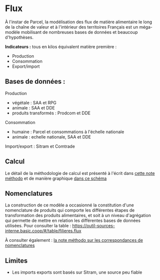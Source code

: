 # Flux
À l'instar de Parcel, la modélisation des flux de matière alimentaire le long de la chaîne de valeur et à l'intérieur des territoires Français est un méga-modèle mobilisant de nombreuses bases de données et beaucoup d'hypothèses.

**Indicateurs :** tous en kilos équivalent matière première :
- Production
- Consommation
- Export/import

## Bases de données :

Production
- végétale : SAA et RPG
- animale : SAA et DDE
- produits transformés : Prodcom et DDE

Consommation
- humaine : Parcel et consommations à l'échelle nationale
- animale : echelle nationale, SAA et DDE

Import/export : Sitram et Comtrade


## Calcul
Le détail de la méthodologie de calcul est présenté à l'écrit dans [cette note méthodo](https://lebasic.sharepoint.com/:w:/r/sites/Basic_shared_files/Documents%20partages/3%20-%20R%26D/7%20-%20Projets%20de%20recherche/2020-PRA%20analyse%20CV%20territoriale/3-Traitement%20Donn%C3%A9es/Notes%20m%C3%A9thodo/Note%20m%C3%A9thodologique_territorialisation.docx) et de manière graphique [dans ce schéma](https://miro.com/app/board/o9J_l5JcW0o=/)

## Nomenclatures
La construction de ce modèle a occasionné la constitution d'une nomenclature de produits qui comporte les différentes étapes de transformation des produits alimentaires, et soit à un niveau d'agrégation qui permette de mettre en relation les différentes bases de données utilisées.
Pour consulter la table : https://outil-sources-interne.basic.coop/#/table/filieres.flux

À consulter également : [la note méthodo sur les correspondances de nomenclatures
](https://lebasic.sharepoint.com/:w:/r/sites/Basic_shared_files/Documents%20partages/3%20-%20R%26D/7%20-%20Projets%20de%20recherche/2020-PRA%20analyse%20CV%20territoriale/3-Traitement%20Donn%C3%A9es/Notes%20m%C3%A9thodo/Correspondances%20de%20nomenclature%20Projet%20de%20recherche%20action.docx?d=w473720e0f72149ecb1ac7e9b3be733c7&csf=1&web=1&e=FDQYFf)

## Limites
- Les imports exports sont basés sur Sitram, une source peu fiable 



